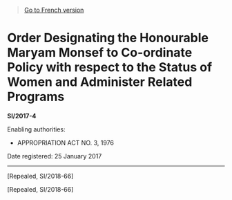 > [Go to French version](/fr/Règlements/Textes%20réglementaires/2017/4.md)

# Order Designating the Honourable Maryam Monsef to Co-ordinate Policy with respect to the Status of Women and Administer Related Programs

**SI/2017-4**

Enabling authorities: 
- APPROPRIATION ACT NO. 3, 1976

Date registered: 25 January 2017

----------


[Repealed, SI/2018-66]

[Repealed, SI/2018-66]


